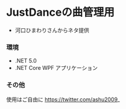 # JustDanceの曲管理用
* 河口ひまわりさんからネタ提供

### 環境
* .NET 5.0
* .NET Core WPF アプリケーション

### その他
使用はご自由に
https://twitter.com/ashu2009_